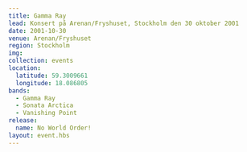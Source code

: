 ```yaml
---
title: Gamma Ray
lead: Konsert på Arenan/Fryshuset, Stockholm den 30 oktober 2001
date: 2001-10-30
venue: Arenan/Fryshuset
region: Stockholm
img:
collection: events
location:
  latitude: 59.3009661
  longitude: 18.086805
bands:
  - Gamma Ray
  - Sonata Arctica
  - Vanishing Point
release:
  name: No World Order!
layout: event.hbs
---
```

